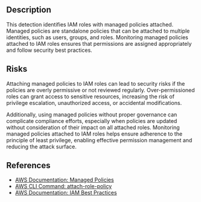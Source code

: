 ## Description

This detection identifies IAM roles with managed policies attached. Managed policies are standalone policies that can be attached to multiple identities, such as users, groups, and roles. Monitoring managed policies attached to IAM roles ensures that permissions are assigned appropriately and follow security best practices.

## Risks

Attaching managed policies to IAM roles can lead to security risks if the policies are overly permissive or not reviewed regularly. Over-permissioned roles can grant access to sensitive resources, increasing the risk of privilege escalation, unauthorized access, or accidental modifications.

Additionally, using managed policies without proper governance can complicate compliance efforts, especially when policies are updated without consideration of their impact on all attached roles. Monitoring managed policies attached to IAM roles helps ensure adherence to the principle of least privilege, enabling effective permission management and reducing the attack surface.

## References

- [AWS Documentation: Managed Policies](https://docs.aws.amazon.com/IAM/latest/UserGuide/access_policies_managed-vs-inline.html)
- [AWS CLI Command: attach-role-policy](https://docs.aws.amazon.com/cli/latest/reference/iam/attach-role-policy.html)
- [AWS Documentation: IAM Best Practices](https://docs.aws.amazon.com/IAM/latest/UserGuide/best-practices.html)
